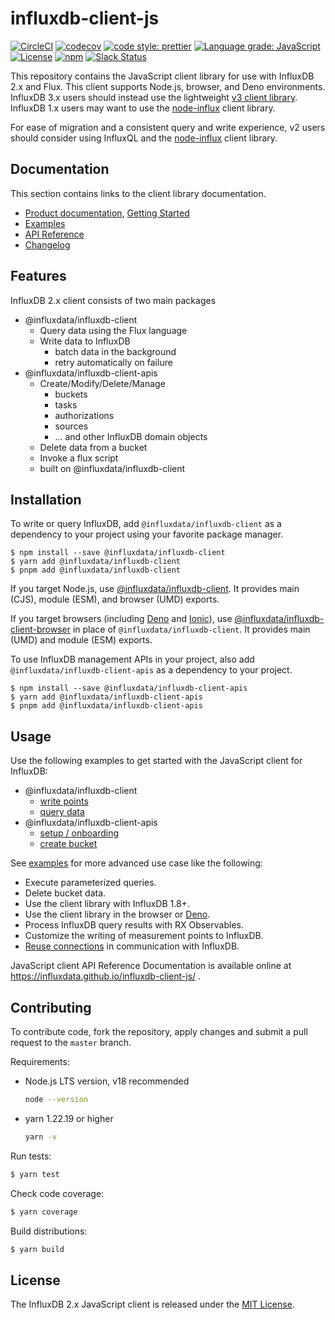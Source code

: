 # influxdb-client-js

[![CircleCI](https://circleci.com/gh/influxdata/influxdb-client-js.svg?style=svg)](https://circleci.com/gh/influxdata/influxdb-client-js)
[![codecov](https://codecov.io/gh/influxdata/influxdb-client-js/branch/master/graph/badge.svg)](https://codecov.io/gh/influxdata/influxdb-client-js)
[![code style: prettier](https://img.shields.io/badge/code_style-prettier-ff69b4.svg)](https://github.com/prettier/prettier)
[![Language grade: JavaScript](https://img.shields.io/lgtm/grade/javascript/g/influxdata/influxdb-client-js.svg?logo=lgtm&logoWidth=18)](https://lgtm.com/projects/g/influxdata/influxdb-client-js/context:javascript)
[![License](https://img.shields.io/github/license/influxdata/influxdb-client-js.svg)](https://github.com/influxdata/influxdb-client-js/blob/master/LICENSE)
[![npm](https://img.shields.io/npm/v/@influxdata/influxdb-client)](https://www.npmjs.com/package/@influxdata/influxdb-client)
[![Slack Status](https://img.shields.io/badge/slack-join_chat-white.svg?logo=slack&style=social)](https://www.influxdata.com/slack)

This repository contains the JavaScript client library for use with InfluxDB 2.x and Flux. This client supports Node.js, browser, and Deno environments. InfluxDB 3.x users should instead use the lightweight [v3 client library](https://github.com/InfluxCommunity/influxdb3-js). InfluxDB 1.x users may want to use the [node-influx](https://github.com/node-influx/node-influx) client library.

For ease of migration and a consistent query and write experience, v2 users should consider using InfluxQL and the [node-influx](https://github.com/node-influx/node-influx) client library.

## Documentation

This section contains links to the client library documentation.

- [Product documentation](https://docs.influxdata.com/influxdb/latest/api-guide/client-libraries/nodejs/), [Getting Started](#usage)
- [Examples](examples#influxdb-client-examples)
- [API Reference](https://influxdata.github.io/influxdb-client-js/influxdb-client.html)
- [Changelog](CHANGELOG.md)

## Features

InfluxDB 2.x client consists of two main packages

- @influxdata/influxdb-client
  - Query data using the Flux language
  - Write data to InfluxDB
    - batch data in the background
    - retry automatically on failure
- @influxdata/influxdb-client-apis
  - Create/Modify/Delete/Manage
    - buckets
    - tasks
    - authorizations
    - sources
    - ... and other InfluxDB domain objects
  - Delete data from a bucket
  - Invoke a flux script
  - built on @influxdata/influxdb-client

## Installation

To write or query InfluxDB, add `@influxdata/influxdb-client` as a dependency to your project using your favorite package manager.

```
$ npm install --save @influxdata/influxdb-client
$ yarn add @influxdata/influxdb-client
$ pnpm add @influxdata/influxdb-client
```

If you target Node.js, use [@influxdata/influxdb-client](./packages/core/README.md).
It provides main (CJS), module (ESM), and browser (UMD) exports.

If you target browsers (including [Deno](https://deno.land/) and [Ionic](https://ionic.io/)), use [@influxdata/influxdb-client-browser](./packages/core-browser/README.md) in place of `@influxdata/influxdb-client`. It provides main (UMD) and module (ESM) exports.

To use InfluxDB management APIs in your project, also add `@influxdata/influxdb-client-apis` as a dependency to your project.

```
$ npm install --save @influxdata/influxdb-client-apis
$ yarn add @influxdata/influxdb-client-apis
$ pnpm add @influxdata/influxdb-client-apis
```

## Usage

Use the following examples to get started with the JavaScript client for InfluxDB:

- @influxdata/influxdb-client
  - [write points](./examples/write.mjs)
  - [query data](./examples/query.ts)
- @influxdata/influxdb-client-apis
  - [setup / onboarding](./examples/onboarding.mjs)
  - [create bucket](./examples/createBucket.mjs)

See [examples](./examples/README.md) for more advanced use case like the following:

- Execute parameterized queries.
- Delete bucket data.
- Use the client library with InfluxDB 1.8+.
- Use the client library in the browser or [Deno](./examples/query.deno.ts).
- Process InfluxDB query results with RX Observables.
- Customize the writing of measurement points to InfluxDB.
- [Reuse connections](https://github.com/influxdata/influxdb-client-js/issues/393#issuecomment-985272866) in communication with InfluxDB.

JavaScript client API Reference Documentation is available online at https://influxdata.github.io/influxdb-client-js/ .

## Contributing

To contribute code, fork the repository, apply changes and submit a pull request to the `master` branch.

Requirements:

- Node.js LTS version, v18 recommended
  ```bash
  node --version
  ```
- yarn 1.22.19 or higher
  ```bash
  yarn -v
  ```

Run tests:

```bash
$ yarn test
```

Check code coverage:

```bash
$ yarn coverage
```

Build distributions:

```bash
$ yarn build
```

## License

The InfluxDB 2.x JavaScript client is released under the [MIT License](https://opensource.org/licenses/MIT).
